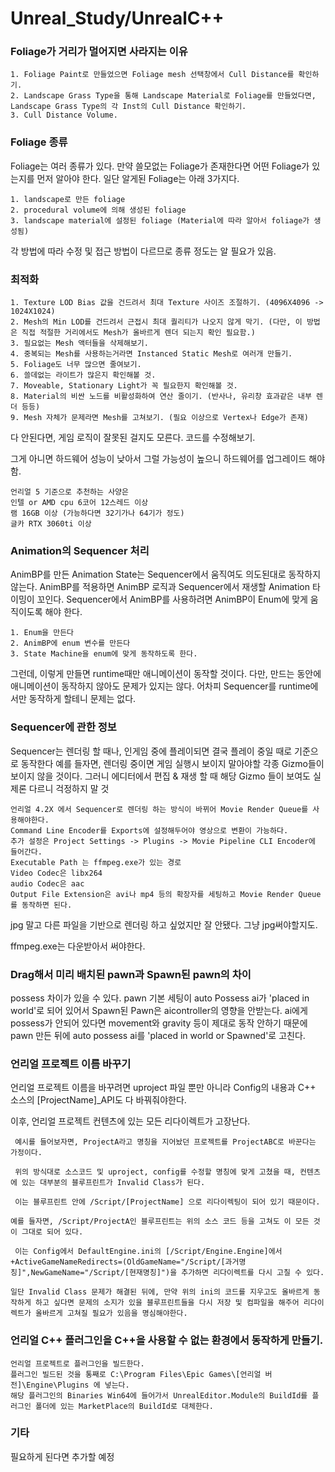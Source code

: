 # Unreal_Study/UnrealC++
 
### Foliage가 거리가 멀어지면 사라지는 이유

~~~
1. Foliage Paint로 만들었으면 Foliage mesh 선택창에서 Cull Distance를 확인하기.
2. Landscape Grass Type을 통해 Landscape Material로 Foliage를 만들었다면, Landscape Grass Type의 각 Inst의 Cull Distance 확인하기.
3. Cull Distance Volume.
~~~

### Foliage 종류

Foliage는 여러 종류가 있다. 만약 쓸모없는 Foliage가 존재한다면 어떤 Foliage가 있는지를 먼저 알아야 한다.
일단 알게된 Foliage는 아래 3가지다.

~~~
1. landscape로 만든 foliage
2. procedural volume에 의해 생성된 foliage
3. landscape material에 설정된 foliage (Material에 따라 알아서 foliage가 생성됨)
~~~

각 방법에 따라 수정 및 접근 방법이 다르므로 종류 정도는 알 필요가 있음.

### 최적화
~~~
1. Texture LOD Bias 값을 건드려서 최대 Texture 사이즈 조절하기. (4096X4096 -> 1024X1024)
2. Mesh의 Min LOD를 건드려서 근접시 최대 퀄리티가 나오지 않게 막기. (다만, 이 방법은 직접 적절한 거리에서도 Mesh가 올바르게 렌더 되는지 확인 필요함.)
3. 필요없는 Mesh 액터들을 삭제해보기.
4. 중복되는 Mesh를 사용하는거라면 Instanced Static Mesh로 여러개 만들기.
5. Foliage도 너무 많으면 줄여보기.
6. 쓸데없는 라이트가 많은지 확인해볼 것.
7. Moveable, Stationary Light가 꼭 필요한지 확인해볼 것.
8. Material의 비싼 노드를 비활성화하여 연산 줄이기. (반사나, 유리창 효과같은 내부 렌더 등등)
9. Mesh 자체가 문제라면 Mesh를 고쳐보기. (필요 이상으로 Vertex나 Edge가 존재)
~~~

다 안된다면, 게임 로직이 잘못된 걸지도 모른다. 코드를 수정해보기.

그게 아니면 하드웨어 성능이 낮아서 그럴 가능성이 높으니 하드웨어를 업그레이드 해야함.

~~~
언리얼 5 기준으로 추천하는 사양은
인텔 or AMD cpu 6코어 12스레드 이상
램 16GB 이상 (가능하다면 32기가나 64기가 정도)
글카 RTX 3060ti 이상
~~~

### Animation의 Sequencer 처리

AnimBP를 만든 Animation State는 Sequencer에서 움직여도 의도된대로 동작하지 않는다.
AnimBP를 적용하면 AnimBP 로직과 Sequencer에서 재생할 Animation 타이밍이 꼬인다.
Sequencer에서 AnimBP를 사용하려면 AnimBP이 Enum에 맞게 움직이도록 해야 한다.
~~~
1. Enum을 만든다
2. AnimBP에 enum 변수를 만든다
3. State Machine을 enum에 맞게 동작하도록 한다.
~~~
그런데, 이렇게 만들면 runtime때만 애니메이션이 동작할 것이다.
다만, 만드는 동안에 애니메이션이 동작하지 않아도 문제가 있지는 않다. 어차피 Sequencer를 runtime에서만 동작하게 할테니 문제는 없다.

### Sequencer에 관한 정보

Sequencer는 렌더링 할 때나, 인게임 중에 플레이되면 결국 플레이 중일 때로 기준으로 동작한다
예를 들자면, 렌더링 중이면 게임 실행시 보이지 말아야할 각종 Gizmo들이 보이지 않을 것이다.
그러니 에디터에서 편집 & 재생 할 때 해당 Gizmo 들이 보여도 실제론 다르니 걱정하지 말 것

~~~
언리얼 4.2X 에서 Sequencer로 렌더링 하는 방식이 바뀌어 Movie Render Queue를 사용해야한다.
Command Line Encoder를 Exports에 설정해두어야 영상으로 변환이 가능하다.
추가 설정은 Project Settings -> Plugins -> Movie Pipeline CLI Encoder에 들어간다.
Executable Path 는 ffmpeg.exe가 있는 경로
Video Codec은 libx264
audio Codec은 aac
Output File Extension은 avi나 mp4 등의 확장자를 세팅하고 Movie Render Queue를 동작하면 된다.
~~~

jpg 말고 다른 파일을 기반으로 렌더링 하고 싶었지만 잘 안됐다.
그냥 jpg써야할지도.

ffmpeg.exe는 다운받아서 써야한다.


### Drag해서 미리 배치된 pawn과 Spawn된 pawn의 차이

possess 차이가 있을 수 있다.
pawn 기본 세팅이 auto Possess ai가 'placed in world'로 되어 있어서 Spawn된 Pawn은 aicontroller의 영향을 안받는다.
ai에게 possess가 안되어 있다면 movement와 gravity 등이 제대로 동작 안하기 때문에
pawn 만든 뒤에 auto possess ai를 'placed in world or Spawned'로 고친다.

### 언리얼 프로젝트 이름 바꾸기

 언리얼 프로젝트 이름을 바꾸려면 uproject 파일 뿐만 아니라 Config의 내용과 C++ 소스의 [ProjectName]_API도 다 바꿔줘야한다.

 이후, 언리얼 프로젝트 컨텐츠에 있는 모든 리다이렉트가 고장난다.
~~~
 예시를 들어보자면, ProjectA라고 명칭을 지어놨던 프로젝트를 ProjectABC로 바꾼다는 가정이다.

 위의 방식대로 소스코드 및 uproject, config를 수정할 명칭에 맞게 고쳤을 때, 컨텐츠에 있는 대부분의 블루프린트가 Invalid Class가 된다.

 이는 블루프린트 안에 /Script/[ProjectName] 으로 리다이렉팅이 되어 있기 때문이다.
 
예를 들자면, /Script/ProjectA인 블루프린트는 위의 소스 코드 등을 고쳐도 이 모든 것이 그대로 되어 있다.

 이는 Config에서 DefaultEngine.ini의 [/Script/Engine.Engine]에서 +ActiveGameNameRedirects=(OldGameName="/Script/[과거명칭]",NewGameName="/Script/[현재명칭]")을 추가하면 리다이렉트를 다시 고칠 수 있다.
 
일단 Invalid Class 문제가 해결된 뒤에, 만약 위의 ini의 코드를 지우고도 올바르게 동작하게 하고 싶다면 문제의 소지가 있을 블루프린트들을 다시 저장 및 컴파일을 해주어 리다이렉트가 올바르게 고쳐질 필요가 있음을 명심해야한다.
~~~

### 언리얼 C++ 플러그인을 C++을 사용할 수 없는 환경에서 동작하게 만들기.

```
언리얼 프로젝트로 플러그인을 빌드한다.
플러그인 빌드된 것을 통째로 C:\Program Files\Epic Games\[언리얼 버전]\Engine\Plugins 에 넣는다.
해당 플러그인의 Binaries Win64에 들어가서 UnrealEditor.Module의 BuildId를 플러그인 폴더에 있는 MarketPlace의 BuildId로 대체한다.
```


### 기타

필요하게 된다면 추가할 예정
